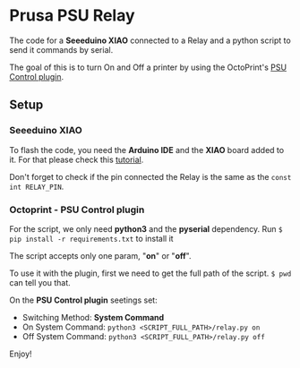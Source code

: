 # Prusa PSU Relay

The code for a **Seeeduino XIAO** connected to a Relay and a python script to send it commands by serial.

The goal of this is to turn On and Off a printer by using the OctoPrint's [PSU Control plugin](https://plugins.octoprint.org/plugins/psucontrol/).

## Setup
### Seeeduino XIAO
To flash the code, you need the **Arduino IDE** and the **XIAO** board added to it. For that please check this [tutorial](https://wiki.seeedstudio.com/Seeeduino-XIAO/#software).

Don't forget to check if the pin connected the Relay is the same as the `const int RELAY_PIN`.

### Octoprint - PSU Control plugin
For the script, we only need **python3** and the **pyserial** dependency. Run `$ pip install -r requirements.txt` to install it

The script accepts only one param, "**on**" or "**off**".

To use it with the plugin, first we need to get the full path of the script. `$ pwd` can tell you that.

On the **PSU Control plugin** seetings set:
- Switching Method: **System Command**
- On System Command: `python3 <SCRIPT_FULL_PATH>/relay.py on`
- Off System Command: `python3 <SCRIPT_FULL_PATH>/relay.py off`

Enjoy!